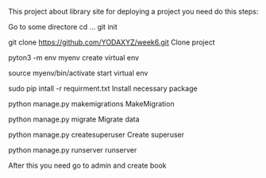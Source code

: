 This project about library site for deploying a project you need do this steps:

Go to some directore cd ...
  git init 

  git clone https://github.com/YODAXYZ/week6.git
  Clone project

pyton3 -m env myenv
    create virtual env
    
source myenv/bin/activate
    start virtual env
    
sudo pip intall -r requirment.txt
    Install necessary package
    
python manage.py makemigrations
    MakeMigration
    
python manage.py migrate
    Migrate data
    
python manage.py createsuperuser
    Create superuser
    
python manage.py runserver
    runserver

After this you need go to admin and create book

